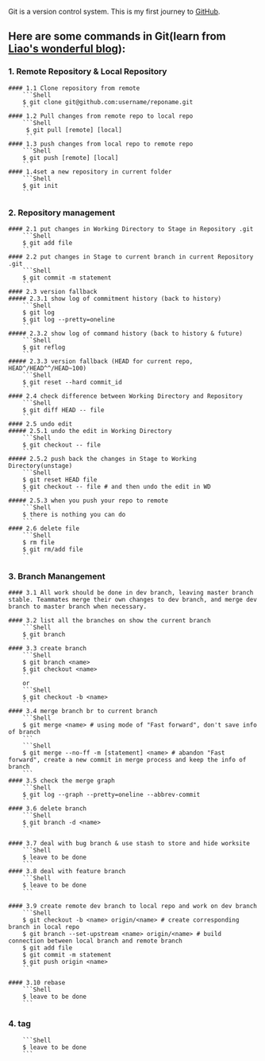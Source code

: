 Git is a version control system.
This is my first journey to [GitHub](https://github.com).
## Here are some commands in Git(learn from [Liao's wonderful blog](https://www.liaoxuefeng.com/wiki/0013739516305929606dd18361248578c67b8067c8c017b000)):

### 1. Remote Repository & Local Repository
    #### 1.1 Clone repository from remote
        ```Shell
        $ git clone git@github.com:username/reponame.git
        ```
    #### 1.2 Pull changes from remote repo to local repo
        ```Shell
         $ git pull [remote] [local]
         ```
    #### 1.3 push changes from local repo to remote repo
        ```Shell
        $ git push [remote] [local]
        ```
    #### 1.4set a new repository in current folder
        ```Shell
        $ git init
        ```

### 2. Repository management
    #### 2.1 put changes in Working Directory to Stage in Repository .git
        ```Shell
        $ git add file
        ```
    #### 2.2 put changes in Stage to current branch in current Repository .git
        ```Shell
        $ git commit -m statement
        ```
    #### 2.3 version fallback
    ##### 2.3.1 show log of commitment history (back to history)
        ```Shell
        $ git log
        $ git log --pretty=oneline
        ```
    ##### 2.3.2 show log of command history (back to history & future)
        ```Shell
        $ git reflog
        ```
    ##### 2.3.3 version fallback (HEAD for current repo, HEAD^/HEAD^^/HEAD~100)
        ```Shell
        $ git reset --hard commit_id
        ```
    #### 2.4 check difference between Working Directory and Repository
        ```Shell
        $ git diff HEAD -- file
        ```
    #### 2.5 undo edit
    ##### 2.5.1 undo the edit in Working Directory
        ```Shell
        $ git checkout -- file
        ```
    ##### 2.5.2 push back the changes in Stage to Working Directory(unstage)
        ```Shell
        $ git reset HEAD file
        $ git checkout -- file # and then undo the edit in WD
        ```
    ##### 2.5.3 when you push your repo to remote
        ```Shell
        $ there is nothing you can do
        ```
    #### 2.6 delete file
        ```Shell
        $ rm file
        $ git rm/add file
        ```

### 3. Branch Manangement 
    #### 3.1 All work should be done in dev branch, leaving master branch stable. Teammates merge their own changes to dev branch, and merge dev branch to master branch when necessary.

    #### 3.2 list all the branches on show the current branch
        ```Shell
        $ git branch
        ```
    #### 3.3 create branch
        ```Shell
        $ git branch <name>
        $ git checkout <name>
        ```
        or
        ```Shell
        $ git checkout -b <name>
        ```
    #### 3.4 merge branch br to current branch
        ```Shell
        $ git merge <name> # using mode of "Fast forward", don't save info of branch
        ```
        ```Shell
        $ git merge --no-ff -m [statement] <name> # abandon "Fast forward", create a new commit in merge process and keep the info of branch
        ```
    #### 3.5 check the merge graph
        ```Shell
        $ git log --graph --pretty=oneline --abbrev-commit
        ```
    #### 3.6 delete branch
        ```Shell
        $ git branch -d <name>
        ```

    #### 3.7 deal with bug branch & use stash to store and hide worksite
        ```Shell
        $ leave to be done
        ```
    #### 3.8 deal with feature branch
        ```Shell
        $ leave to be done
        ```

    #### 3.9 create remote dev branch to local repo and work on dev branch
        ```Shell
        $ git checkout -b <name> origin/<name> # create corresponding branch in local repo
        $ git branch --set-upstream <name> origin/<name> # build connection between local branch and remote branch
        $ git add file
        $ git commit -m statement
        $ git push origin <name>
        ```

    #### 3.10 rebase
        ```Shell
        $ leave to be done
        ```

### 4. tag
        ```Shell
        $ leave to be done
        ```
